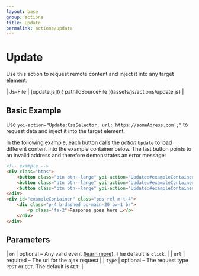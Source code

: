 ```yaml
---
layout: base
group: actions
title: Update
permalink: actions/update
---
```


# Update

<p class="intro">Use this action to request remote content and inject it into any target element.</p>

| Js-File | [update.js]({{ pathToSourceFile }}assets/js/actions/update.js) |

## Basic Example

Use `yoi-action="Update:CssSelector; url:'https://someAdress.com';"` to request data and inject it into the target element.

In the following example, each button calls the _action_ `Update` to load different content into the example container below. The last button points to an invalid address and therefore demonstrates an error message:

```html
<!-- example -->
<div class="btns">
    <button class="btn btn--large" yoi-action="Update:#exampleContainer; url:demos/ajaxSource-1.html;">What is Valium?</button>
    <button class="btn btn--large" yoi-action="Update:#exampleContainer; url:demos/ajaxSource-2.html;">What is Strychnine?</button>
    <button class="btn btn--large" yoi-action="Update:#exampleContainer; url:demos/ajaxSource-xyz.html;">42?</button>
</div>
<div id="exampleContainer" class="pos-rel m-t-4">
    <div class="p-4 b-dashed bc-main-20 bw-1 br">
        <p class="fs-2">Response goes here …</p>
    </div>
</div>
```

## Parameters

| `on`   | optional – Any valid event ([learn more](actions/index.html#the-on-parameter)). The default is `click`. |
| `url`  | required – The url for the ajax request                                                                 |
| `type` | optional – The request type `POST` or `GET`. The default is `GET`.                                      |